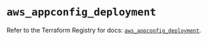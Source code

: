 # `aws_appconfig_deployment`

Refer to the Terraform Registry for docs: [`aws_appconfig_deployment`](https://registry.terraform.io/providers/hashicorp/aws/5.73.0/docs/resources/appconfig_deployment).
